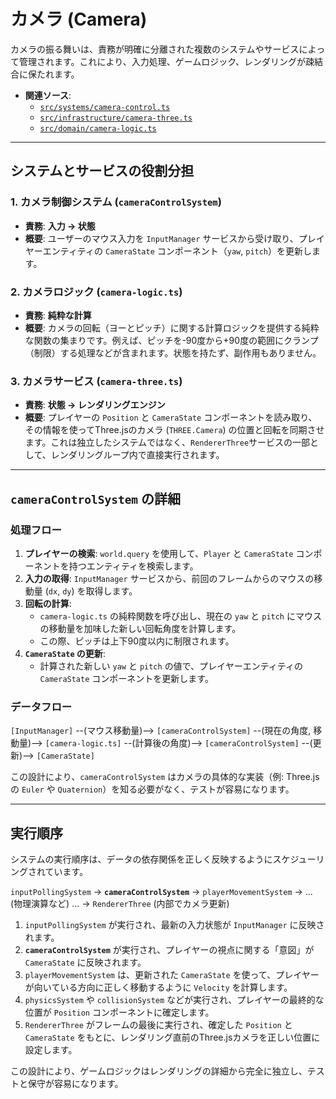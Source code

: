 # カメラ (Camera)

カメラの振る舞いは、責務が明確に分離された複数のシステムやサービスによって管理されます。これにより、入力処理、ゲームロジック、レンダリングが疎結合に保たれます。

- **関連ソース**:
  - [`src/systems/camera-control.ts`](../../src/systems/camera-control.ts)
  - [`src/infrastructure/camera-three.ts`](../../src/infrastructure/camera-three.ts)
  - [`src/domain/camera-logic.ts`](../../src/domain/camera-logic.ts)

---

## システムとサービスの役割分担

### 1. カメラ制御システム (`cameraControlSystem`)

- **責務**: **入力 → 状態**
- **概要**: ユーザーのマウス入力を `InputManager` サービスから受け取り、プレイヤーエンティティの `CameraState` コンポーネント（`yaw`, `pitch`）を更新します。

### 2. カメラロジック (`camera-logic.ts`)

- **責務**: **純粋な計算**
- **概要**: カメラの回転（ヨーとピッチ）に関する計算ロジックを提供する純粋な関数の集まりです。例えば、ピッチを-90度から+90度の範囲にクランプ（制限）する処理などが含まれます。状態を持たず、副作用もありません。

### 3. カメラサービス (`camera-three.ts`)

- **責務**: **状態 → レンダリングエンジン**
- **概要**: プレイヤーの `Position` と `CameraState` コンポーネントを読み取り、その情報を使ってThree.jsのカメラ (`THREE.Camera`) の位置と回転を同期させます。これは独立したシステムではなく、`RendererThree`サービスの一部として、レンダリングループ内で直接実行されます。

---

## `cameraControlSystem` の詳細

### 処理フロー

1.  **プレイヤーの検索**: `world.query` を使用して、`Player` と `CameraState` コンポーネントを持つエンティティを検索します。
2.  **入力の取得**: `InputManager` サービスから、前回のフレームからのマウスの移動量 (`dx`, `dy`) を取得します。
3.  **回転の計算**:
    - `camera-logic.ts` の純粋関数を呼び出し、現在の `yaw` と `pitch` にマウスの移動量を加味した新しい回転角度を計算します。
    - この際、ピッチは上下90度以内に制限されます。
4.  **`CameraState` の更新**:
    - 計算された新しい `yaw` と `pitch` の値で、プレイヤーエンティティの `CameraState` コンポーネントを更新します。

### データフロー

`[InputManager]` --(マウス移動量)--> `[cameraControlSystem]` --(現在の角度, 移動量)--> `[camera-logic.ts]` --(計算後の角度)--> `[cameraControlSystem]` --(更新)--> `[CameraState]`

この設計により、`cameraControlSystem` はカメラの具体的な実装（例: Three.jsの `Euler` や `Quaternion`）を知る必要がなく、テストが容易になります。

---

## 実行順序

システムの実行順序は、データの依存関係を正しく反映するようにスケジューリングされています。

`inputPollingSystem` -> **`cameraControlSystem`** -> `playerMovementSystem` -> ... (物理演算など) ... -> `RendererThree` (内部でカメラ更新)

1.  `inputPollingSystem` が実行され、最新の入力状態が `InputManager` に反映されます。
2.  **`cameraControlSystem`** が実行され、プレイヤーの視点に関する「意図」が `CameraState` に反映されます。
3.  `playerMovementSystem` は、更新された `CameraState` を使って、プレイヤーが向いている方向に正しく移動するように `Velocity` を計算します。
4.  `physicsSystem` や `collisionSystem` などが実行され、プレイヤーの最終的な位置が `Position` コンポーネントに確定します。
5.  `RendererThree` がフレームの最後に実行され、確定した `Position` と `CameraState` をもとに、レンダリング直前のThree.jsカメラを正しい位置に設定します。

この設計により、ゲームロジックはレンダリングの詳細から完全に独立し、テストと保守が容易になります。
